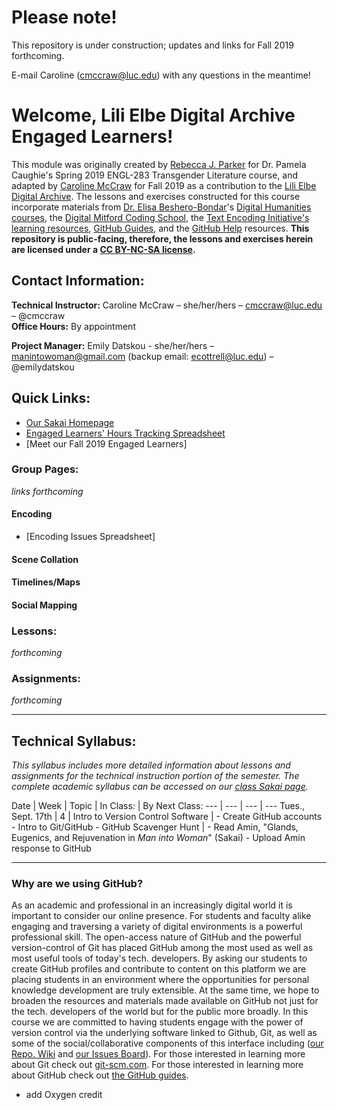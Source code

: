 # Please note!
This repository is under construction; updates and links for Fall 2019 forthcoming. 

E-mail Caroline (cmccraw@luc.edu) with any questions in the meantime! 

# Welcome, Lili Elbe Digital Archive Engaged Learners!  
This module was originally created by [Rebecca J. Parker](https://github.com/RJP43/LiliElbe_EngagedLearners) for Dr. Pamela Caughie's Spring 2019 ENGL-283 Transgender Literature course, and adapted by [Caroline McCraw](https://github.com/cmccraw) for Fall 2019 as a contribution to the [Lili Elbe Digital Archive](http://lilielbe.org/). The lessons and exercises constructed for this course incorporate materials from [Dr. Elisa Beshero-Bondar](https://github.com/ebeshero)'s [Digital Humanities courses](http://dh.newtfire.org/), the [Digital Mitford Coding School](https://digitalmitford.github.io/DigMitCS/), the [Text Encoding Initiative's learning resources](http://www.tei-c.org/Support/Learn/), [GitHub Guides](https://guides.github.com/), and the [GitHub Help](https://help.github.com/) resources. **This repository is public-facing, therefore, the lessons and exercises herein are licensed under a [CC BY-NC-SA license](https://creativecommons.org/licenses/by-nc-sa/4.0/legalcode).**      

## Contact Information:
**Technical Instructor:** Caroline McCraw – she/her/hers – cmccraw@luc.edu – @cmccraw</br>
**Office Hours:** By appointment 
  
**Project Manager:** Emily Datskou - she/her/hers – manintowoman@gmail.com  (backup email: ecottrell@luc.edu) – @emilydatskou  
  
## Quick Links:
- [Our Sakai Homepage](https://sakai.luc.edu/portal/site/ENGL_283_08E_6154_1196)        
- [Engaged Learners' Hours Tracking Spreadsheet]()  
- [Meet our Fall 2019 Engaged Learners]

### Group Pages:
*links forthcoming*  
#### Encoding  
  - [Encoding Issues Spreadsheet]
#### Scene Collation  
#### Timelines/Maps  
#### Social Mapping

### Lessons:
*forthcoming*

### Assignments:
*forthcoming*

--- 
  
## Technical Syllabus:
*This syllabus includes more detailed information about lessons and assignments for the technical instruction portion of the semester. The complete academic syllabus can be accessed on our [class Sakai page](https://sakai.luc.edu/portal/site/ENGL_283_08E_6154_1196).*

Date | Week | Topic | In Class: | By Next Class:
--- | --- | --- | ---
Tues., Sept. 17th | 4 | Intro to Version Control Software | - Create GitHub accounts - Intro to Git/GitHub - GitHub Scavenger Hunt | - Read Amin, "Glands, Eugenics, and Rejuvenation in *Man into Woman*" (Sakai) - Upload Amin response to GitHub
  
***  
  
### Why are we using GitHub?  
As an academic and professional in an increasingly digital world it is important to consider our online presence. For students and faculty alike engaging and traversing a variety of digital environments is a powerful professional skill. The open-access nature of GitHub and the powerful version-control of Git has placed GitHub among the most used as well as most useful tools of today's tech. developers. By asking our students to create GitHub profiles and contribute to content on this platform we are placing students in an environment where the opportunities for personal knowledge development are truly extensible. At the same time, we hope to broaden the resources and materials made available on GitHub not just for the tech. developers of the world but for the public more broadly. In this course we are committed to having students engage with the power of version control via the underlying software linked to Github, Git, as well as some of the social/collaborative components of this interface including ([our Repo. Wiki](https://github.com/RJP43/LiliElbe_EngagedLearners/wiki) and [our Issues Board](https://github.com/RJP43/LiliElbe_EngagedLearners/issues)). For those interested in learning more about Git check out [git-scm.com](https://git-scm.com/). For those interested in learning more about GitHub check out [the GitHub guides](https://guides.github.com/).  

  + add Oxygen credit
